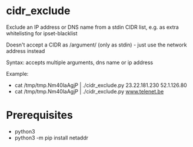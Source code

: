# cidr_exclude
Exclude an IP address or DNS name from a stdin CIDR list, e.g. as extra whitelisting for ipset-blacklist

Doesn't accept a CIDR as /argument/ (only as stdin) - just use the network address instead

Syntax: accepts multiple arguments, dns name or ip address

Example:
* cat /tmp/tmp.Nm40laAgjP | ./cidr_exclude.py 23.22.181.230 52.1.126.80
* cat /tmp/tmp.Nm40laAgjP | ./cidr_exclude.py www.telenet.be

# Prerequisites
* python3
* python3 -m pip install netaddr
